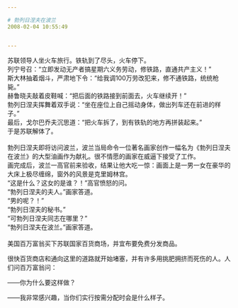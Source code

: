 ```yaml
---

# 勃列日涅夫在波兰
2008-02-04 10:55:49


---
```



苏联领导人坐火车旅行。铁轨到了尽头，火车停下。<br />
列宁号召：“立即发动无产者搞星期六义务劳动，修铁路，直通共产主义！”<br />
斯大林抽着烟斗，严肃地下令：“给我调100万劳改犯来，修不通铁路，统统枪毙。”<br />
赫鲁晓夫敲着皮鞋喊：“把后面的铁路接到前面去，火车继续开！”<br />
勃列日涅夫挥舞着双手说：“坐在座位上自己摇动身体，做出列车还在前进的样子。”<br />
最后，戈尔巴乔夫沉思道：“把火车拆了，到有铁轨的地方再拼装起来。”<br />
于是苏联解体了。<br />
<br />
勃列日涅夫即将访问波兰，波兰当局命令一位著名画家创作一幅名为《勃列日涅夫在波兰》的大型油画作为献礼。很不情愿的画家在威逼下接受了工作。<br />
画完成后，波兰一高官前来验收，结果让他大吃一惊：画面上是一男一女在豪华的大床上极尽缠绵，窗外的风景是克里姆林宫。<br />
“这是什么？这女的是谁？！”高官愤怒的问。<br />
“勃列日涅夫的夫人。”画家答道。 <br />
“男的呢？！” <br />
“勃列日涅夫的秘书。”<br />
“可勃列日涅夫同志在哪里？”<br />
“勃列日涅夫在波兰。”画家答道。<br />
<br />
美国百万富翁买下苏联国家百货商场，并宜布要免费分发商品。&nbsp; <p>很快百货商店和通向这里的道路就开始堵塞，并有许多用挑肥拥挤而死伤的人。人们问百万富翁问：　</p>
<p>——你为什么要这样做？&nbsp; </p>
<p>——我非常感兴趣，当你们实行按需分配时会是什么样子。</p>
<br />
